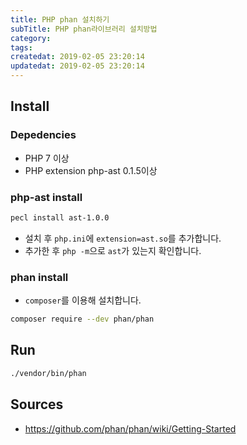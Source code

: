 ```yaml
---
title: PHP phan 설치하기
subTitle: PHP phan라이브러리 설치방법
category: 
tags: 
createdat: 2019-02-05 23:20:14
updatedat: 2019-02-05 23:20:14
---
```


## Install

### Depedencies

* PHP 7 이상
* PHP extension php-ast 0.1.5이상

### php-ast install

```bash
pecl install ast-1.0.0
```

* 설치 후 `php.ini`에 `extension=ast.so`를 추가합니다.
* 추가한 후 `php -m`으로 `ast`가 있는지 확인합니다.

### phan install

* `composer`를 이용해 설치합니다.

```bash
composer require --dev phan/phan
```

## Run

```bash
./vendor/bin/phan
```

## Sources

* https://github.com/phan/phan/wiki/Getting-Started

